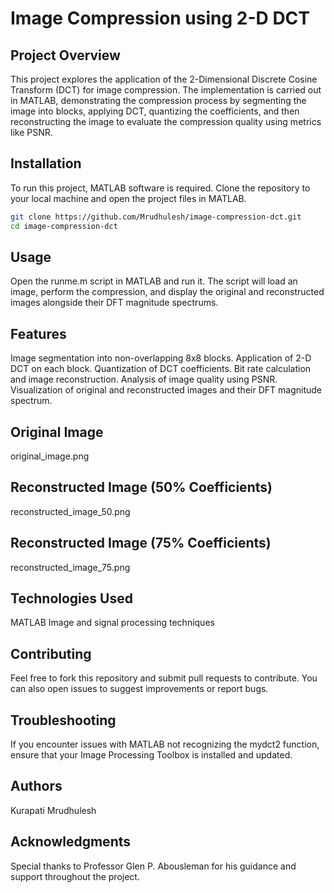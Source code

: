 # Image Compression using 2-D DCT

## Project Overview
This project explores the application of the 2-Dimensional Discrete Cosine Transform (DCT) for image compression. The implementation is carried out in MATLAB, demonstrating the compression process by segmenting the image into blocks, applying DCT, quantizing the coefficients, and then reconstructing the image to evaluate the compression quality using metrics like PSNR.

## Installation
To run this project, MATLAB software is required. Clone the repository to your local machine and open the project files in MATLAB.

```bash
git clone https://github.com/Mrudhulesh/image-compression-dct.git
cd image-compression-dct
```


## Usage
Open the runme.m script in MATLAB and run it. The script will load an image, perform the compression, and display the original and reconstructed images alongside their DFT magnitude spectrums.

## Features
Image segmentation into non-overlapping 8x8 blocks.
Application of 2-D DCT on each block.
Quantization of DCT coefficients.
Bit rate calculation and image reconstruction.
Analysis of image quality using PSNR.
Visualization of original and reconstructed images and their DFT magnitude spectrum.

## Original Image
original_image.png

## Reconstructed Image (50% Coefficients)
reconstructed_image_50.png

## Reconstructed Image (75% Coefficients)
reconstructed_image_75.png

## Technologies Used
MATLAB
Image and signal processing techniques
## Contributing
Feel free to fork this repository and submit pull requests to contribute. You can also open issues to suggest improvements or report bugs.

## Troubleshooting
If you encounter issues with MATLAB not recognizing the mydct2 function, ensure that your Image Processing Toolbox is installed and updated.

## Authors
Kurapati Mrudhulesh
## Acknowledgments
Special thanks to Professor Glen P. Abousleman for his guidance and support throughout the project.



